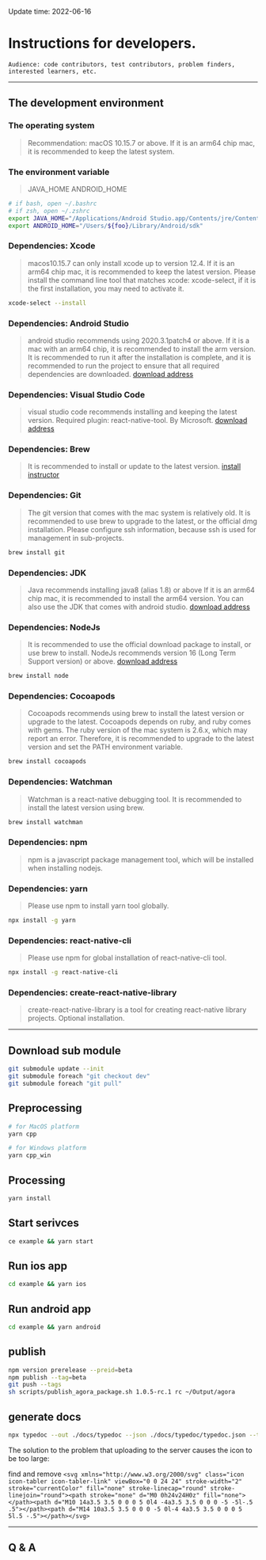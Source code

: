 Update time: 2022-06-16

# Instructions for developers.

    Audience: code contributors, test contributors, problem finders, interested learners, etc.

---

## The development environment

### The operating system

> Recommendation: macOS 10.15.7 or above.
> If it is an arm64 chip mac, it is recommended to keep the latest system.

### The environment variable

> JAVA_HOME
> ANDROID_HOME

```sh
# if bash, open ~/.bashrc
# if zsh, open ~/.zshrc
export JAVA_HOME="/Applications/Android Studio.app/Contents/jre/Contents/Home"
export ANDROID_HOME="/Users/${foo}/Library/Android/sdk"
```

### Dependencies: Xcode

> macos10.15.7 can only install xcode up to version 12.4.
> If it is an arm64 chip mac, it is recommended to keep the latest version.
> Please install the command line tool that matches xcode: xcode-select, if it is the first installation, you may need to activate it.

```sh
xcode-select --install
```

### Dependencies: Android Studio

> android studio recommends using 2020.3.1patch4 or above.
> If it is a mac with an arm64 chip, it is recommended to install the arm version.
> It is recommended to run it after the installation is complete, and it is recommended to run the project to ensure that all required dependencies are downloaded.
> [download address](https://developer.android.google.cn/studio/)

### Dependencies: Visual Studio Code

> visual studio code recommends installing and keeping the latest version.
> Required plugin: react-native-tool. By Microsoft.
> [download address](https://code.visualstudio.com/)

### Dependencies: Brew

> It is recommended to install or update to the latest version.
> [install instructor](https://docs.brew.sh/Installation)

### Dependencies: Git

> The git version that comes with the mac system is relatively old. It is recommended to use brew to upgrade to the latest, or the official dmg installation.
> Please configure ssh information, because ssh is used for management in sub-projects.

```sh
brew install git
```

### Dependencies: JDK

> Java recommends installing java8 (alias 1.8) or above
> If it is an arm64 chip mac, it is recommended to install the arm64 version. You can also use the JDK that comes with android studio.
> [download address](https://www.oracle.com/java/technologies/downloads/)

### Dependencies: NodeJs

> It is recommended to use the official download package to install, or use brew to install.
> NodeJs recommends version 16 (Long Term Support version) or above.
> [download address](https://nodejs.org/en/)

```sh
brew install node
```

### Dependencies: Cocoapods

> Cocoapods recommends using brew to install the latest version or upgrade to the latest.
> Cocoapods depends on ruby, and ruby comes with gems.
> The ruby version of the mac system is 2.6.x, which may report an error. Therefore, it is recommended to upgrade to the latest version and set the PATH environment variable.

```sh
brew install cocoapods
```

### Dependencies: Watchman

> Watchman is a react-native debugging tool. It is recommended to install the latest version using brew.

```sh
brew install watchman
```

### Dependencies: npm

> npm is a javascript package management tool, which will be installed when installing nodejs.

### Dependencies: yarn

> Please use npm to install yarn tool globally.

```sh
npx install -g yarn
```

### Dependencies: react-native-cli

> Please use npm for global installation of react-native-cli tool.

```sh
npx install -g react-native-cli
```

### Dependencies: create-react-native-library

> create-react-native-library is a tool for creating react-native library projects. Optional installation.

---

## Download sub module

```sh
git submodule update --init
git submodule foreach "git checkout dev"
git submodule foreach "git pull"
```

## Preprocessing

```sh
# for MacOS platform
yarn cpp

# for Windows platform
yarn cpp_win
```

## Processing

```sh
yarn install
```

## Start serivces

```sh
ce example && yarn start
```

## Run ios app

```sh
cd example && yarn ios
```

## Run android app

```sh
cd example && yarn android
```

## publish

```sh
npm version prerelease --preid=beta
npm publish --tag=beta
git push --tags
sh scripts/publish_agora_package.sh 1.0.5-rc.1 rc ~/Output/agora
```

## generate docs

```sh
npx typedoc --out ./docs/typedoc --json ./docs/typedoc/typedoc.json --tsconfig ./tsconfig.json ./src/index.ts
```

The solution to the problem that uploading to the server causes the icon to be too large:

find and remove `<svg xmlns="http://www.w3.org/2000/svg" class="icon icon-tabler icon-tabler-link" viewBox="0 0 24 24" stroke-width="2" stroke="currentColor" fill="none" stroke-linecap="round" stroke-linejoin="round"><path stroke="none" d="M0 0h24v24H0z" fill="none"></path><path d="M10 14a3.5 3.5 0 0 0 5 0l4 -4a3.5 3.5 0 0 0 -5 -5l-.5 .5"></path><path d="M14 10a3.5 3.5 0 0 0 -5 0l-4 4a3.5 3.5 0 0 0 5 5l.5 -.5"></path></svg>`

---

## Q & A

